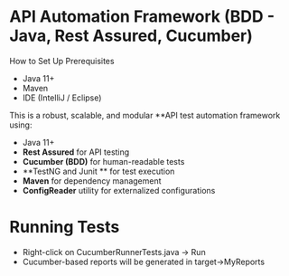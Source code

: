 # API Automation Framework (BDD - Java, Rest Assured, Cucumber)

How to Set Up
Prerequisites

- Java 11+
- Maven
- IDE (IntelliJ / Eclipse)

This is a robust, scalable, and modular **API test automation framework using:
- Java 11+
- **Rest Assured** for API testing
- **Cucumber (BDD)** for human-readable tests
- **TestNG and Junit ** for test execution
- **Maven** for dependency management
- **ConfigReader** utility for externalized configurations
  

# Running Tests
- Right-click on CucumberRunnerTests.java → Run
- Cucumber-based reports will be generated in target->MyReports

  
